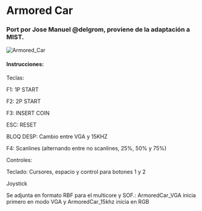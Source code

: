 # Armored Car

### Port por Jose Manuel @delgrom, proviene de la adaptación a MIST.

![Armored_Car](https://user-images.githubusercontent.com/31018768/71640434-1fde6900-2c8a-11ea-9ce5-59982f51356f.png)

#### Instrucciones:

Teclas:

F1: 1P START

F2: 2P START

F3: INSERT COIN

ESC: RESET

BLOQ DESP: Cambio entre VGA y 15KHZ

F4: Scanlines (alternando entre no scanlines, 25%, 50% y 75%)

Controles:

Teclado: Cursores, espacio y control para botones 1 y 2

Joystick

Se adjunta en formato RBF para el multicore y SOF.: ArmoredCar_VGA inicia primero en modo VGA y ArmoredCar_15khz inicia en RGB
